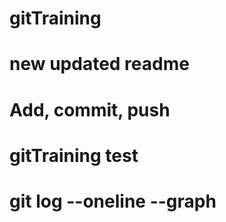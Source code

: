 # gitTraining
# new updated readme
# Add, commit, push
# gitTraining test
# git log --oneline --graph
